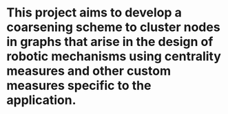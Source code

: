 # This project aims to develop a coarsening scheme to cluster nodes in graphs that arise in the design of robotic mechanisms using centrality measures and other custom measures specific to the application.
